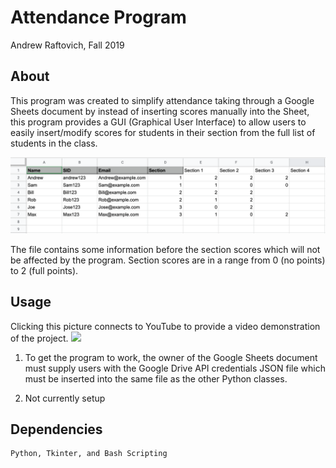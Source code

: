 # Attendance Program

Andrew Raftovich, Fall 2019

## About

This program was created to simplify attendance taking through a Google Sheets document by instead of
inserting scores manually into the Sheet, this program provides a GUI (Graphical User Interface) to allow
users to easily insert/modify scores for students in their section from the full list of students in 
the class.

![example of Google Sheets](/example.png)

The file contains some information before the section scores which will not be affected by the program.
Section scores are in a range from 0 (no points) to 2 (full points).

## Usage

Clicking this picture connects to YouTube to provide a video demonstration of the project.
[<img src="https://img.youtube.com/vi/16Vw8-nWzkg/maxresdefault.jpg" width="75%">](https://youtu.be/16Vw8-nWzkg)   

1. To get the program to work, the owner of the Google Sheets document must supply users with the 
   Google Drive API credentials JSON file which must be inserted into the same file as the other
   Python classes.

2. Not currently setup

## Dependencies

	Python, Tkinter, and Bash Scripting
